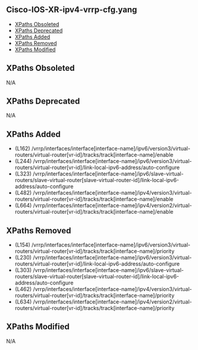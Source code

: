## Cisco-IOS-XR-ipv4-vrrp-cfg.yang

- [XPaths Obsoleted](#xpaths-obsoleted)
- [XPaths Deprecated](#xpaths-deprecated)
- [XPaths Added](#xpaths-added)
- [XPaths Removed](#xpaths-removed)
- [XPaths Modified](#xpaths-modified)

## XPaths Obsoleted

N/A

## XPaths Deprecated

N/A

## XPaths Added

- (L162)	/vrrp/interfaces/interface[interface-name]/ipv6/version3/virtual-routers/virtual-router[vr-id]/tracks/track[interface-name]/enable
- (L244)	/vrrp/interfaces/interface[interface-name]/ipv6/version3/virtual-routers/virtual-router[vr-id]/link-local-ipv6-address/auto-configure
- (L323)	/vrrp/interfaces/interface[interface-name]/ipv6/slave-virtual-routers/slave-virtual-router[slave-virtual-router-id]/link-local-ipv6-address/auto-configure
- (L482)	/vrrp/interfaces/interface[interface-name]/ipv4/version3/virtual-routers/virtual-router[vr-id]/tracks/track[interface-name]/enable
- (L664)	/vrrp/interfaces/interface[interface-name]/ipv4/version2/virtual-routers/virtual-router[vr-id]/tracks/track[interface-name]/enable

## XPaths Removed

- (L154)	/vrrp/interfaces/interface[interface-name]/ipv6/version3/virtual-routers/virtual-router[vr-id]/tracks/track[interface-name]/priority
- (L230)	/vrrp/interfaces/interface[interface-name]/ipv6/version3/virtual-routers/virtual-router[vr-id]/link-local-ipv6-address/auto-configure
- (L303)	/vrrp/interfaces/interface[interface-name]/ipv6/slave-virtual-routers/slave-virtual-router[slave-virtual-router-id]/link-local-ipv6-address/auto-configure
- (L462)	/vrrp/interfaces/interface[interface-name]/ipv4/version3/virtual-routers/virtual-router[vr-id]/tracks/track[interface-name]/priority
- (L634)	/vrrp/interfaces/interface[interface-name]/ipv4/version2/virtual-routers/virtual-router[vr-id]/tracks/track[interface-name]/priority

## XPaths Modified

N/A

